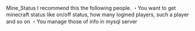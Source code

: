 Mine_Status
I recommend this the following people.
・You want to get minecraft status like on/off status, how many logined players, such a player and so on
・You manage those of info in mysql server

